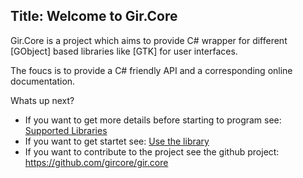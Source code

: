 Title: Welcome to Gir.Core
---
Gir.Core is a project which aims to provide C# wrapper for different [GObject] based libraries like [GTK] for user interfaces.

The foucs is to provide a C# friendly API and a corresponding online documentation.

Whats up next?
* If you want to get more details before starting to program see: [Supported Libraries](/docs/SupportedLibraries)
* If you want to get startet see: [Use the library](/docs/Use)
* If you want to contribute to the project see the github project: https://github.com/gircore/gir.core

